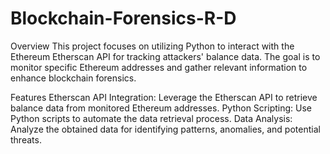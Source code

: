 # Blockchain-Forensics-R-D
Overview
This project focuses on utilizing Python to interact with the Ethereum Etherscan API for tracking attackers' balance data. The goal is to monitor specific Ethereum addresses and gather relevant information to enhance blockchain forensics.

Features
Etherscan API Integration: Leverage the Etherscan API to retrieve balance data from monitored Ethereum addresses.
Python Scripting: Use Python scripts to automate the data retrieval process.
Data Analysis: Analyze the obtained data for identifying patterns, anomalies, and potential threats.

